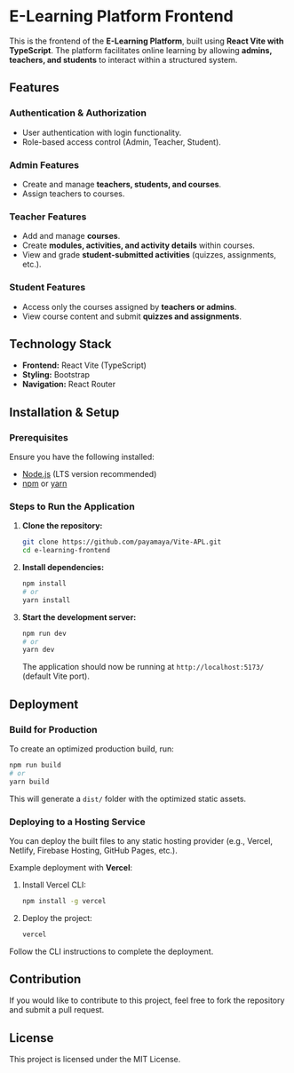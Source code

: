 # E-Learning Platform Frontend

This is the frontend of the **E-Learning Platform**, built using **React Vite with TypeScript**. The platform facilitates online learning by allowing **admins, teachers, and students** to interact within a structured system.

## Features

### Authentication & Authorization
- User authentication with login functionality.
- Role-based access control (Admin, Teacher, Student).

### Admin Features
- Create and manage **teachers, students, and courses**.
- Assign teachers to courses.

### Teacher Features
- Add and manage **courses**.
- Create **modules, activities, and activity details** within courses.
- View and grade **student-submitted activities** (quizzes, assignments, etc.).

### Student Features
- Access only the courses assigned by **teachers or admins**.
- View course content and submit **quizzes and assignments**.

## Technology Stack
- **Frontend:** React Vite (TypeScript)
- **Styling:** Bootstrap
- **Navigation:** React Router

## Installation & Setup

### Prerequisites
Ensure you have the following installed:
- [Node.js](https://nodejs.org/) (LTS version recommended)
- [npm](https://www.npmjs.com/) or [yarn](https://yarnpkg.com/)

### Steps to Run the Application

1. **Clone the repository:**
   ```sh
   git clone https://github.com/payamaya/Vite-APL.git
   cd e-learning-frontend
   ```

2. **Install dependencies:**
   ```sh
   npm install
   # or
   yarn install
   ```

3. **Start the development server:**
   ```sh
   npm run dev
   # or
   yarn dev
   ```
   The application should now be running at `http://localhost:5173/` (default Vite port).

## Deployment

### Build for Production
To create an optimized production build, run:
```sh
npm run build
# or
yarn build
```
This will generate a `dist/` folder with the optimized static assets.

### Deploying to a Hosting Service
You can deploy the built files to any static hosting provider (e.g., Vercel, Netlify, Firebase Hosting, GitHub Pages, etc.).

Example deployment with **Vercel**:
1. Install Vercel CLI:
   ```sh
   npm install -g vercel
   ```
2. Deploy the project:
   ```sh
   vercel
   ```
Follow the CLI instructions to complete the deployment.

## Contribution
If you would like to contribute to this project, feel free to fork the repository and submit a pull request.

## License
This project is licensed under the MIT License.

